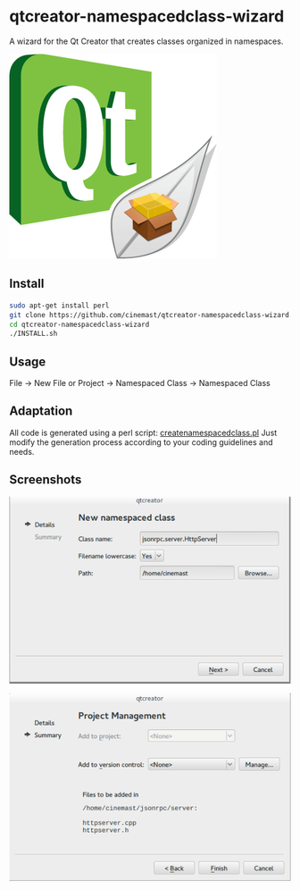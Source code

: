 qtcreator-namespacedclass-wizard
================================

A wizard for the Qt Creator that creates classes organized in namespaces.

![alt logo](https://raw.githubusercontent.com/cinemast/qtcreator-namespacedclass-wizard/master/icon.png "Logo")

Install
----------
```sh
sudo apt-get install perl
git clone https://github.com/cinemast/qtcreator-namespacedclass-wizard.git
cd qtcreator-namespacedclass-wizard
./INSTALL.sh
```

Usage
----------

File -> New File or Project -> Namespaced Class -> Namespaced Class

Adaptation
------------
All code is generated using a perl script: [createnamespacedclass.pl](https://github.com/cinemast/qtcreator-namespacedclass-wizard/blob/master/createnamespacedclass.pl)
Just modify the generation process according to your coding guidelines and needs. 

Screenshots
------------

![Screenshot1](https://raw.githubusercontent.com/cinemast/qtcreator-namespacedclass-wizard/master/screens/screen1.png)

![Screenshot2](https://raw.githubusercontent.com/cinemast/qtcreator-namespacedclass-wizard/master/screens/screen2.png)
